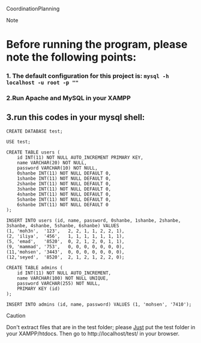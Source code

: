 CoordinationPlanning

> [!NOTE]
> # Before running the program, please note the following points:

### 1. The default configuration for this project is: ```mysql -h localhost -u root -p ""```

### 2.Run Apache and MySQL in your XAMPP

## 3.run this codes in your mysql shell:

```
CREATE DATABASE test;
```

```
USE test;
```

```
CREATE TABLE users (
    id INT(11) NOT NULL AUTO_INCREMENT PRIMARY KEY,
    name VARCHAR(20) NOT NULL,
    password VARCHAR(10) NOT NULL,
    0shanbe INT(11) NOT NULL DEFAULT 0,
    1shanbe INT(11) NOT NULL DEFAULT 0,
    2shanbe INT(11) NOT NULL DEFAULT 0,
    3shanbe INT(11) NOT NULL DEFAULT 0,
    4shanbe INT(11) NOT NULL DEFAULT 0,
    5shanbe INT(11) NOT NULL DEFAULT 0,
    6shanbe INT(11) NOT NULL DEFAULT 0
);
```

```
INSERT INTO users (id, name, password, 0shanbe, 1shanbe, 2shanbe, 3shanbe, 4shanbe, 5shanbe, 6shanbe) VALUES
(1, 'moh3n',  '123',   2, 2, 1, 1, 2, 2, 1),
(2, 'iliya',  '456',   1, 1, 1, 1, 1, 1, 1),
(5, 'emad',   '8520',  0, 2, 1, 2, 0, 1, 1),
(9, 'mammad', '753',   0, 0, 0, 0, 0, 0, 0),
(11,'mohsen', '3443',  0, 0, 0, 0, 0, 0, 0),
(12,'seyed',  '8520',  2, 1, 2, 1, 2, 2, 0);
```

```
CREATE TABLE admins (
    id INT(11) NOT NULL AUTO_INCREMENT,
    name VARCHAR(100) NOT NULL UNIQUE,
    password VARCHAR(255) NOT NULL,
    PRIMARY KEY (id)
);
```

```
INSERT INTO admins (id, name, password) VALUES (1, 'mohsen', '7410');
```

> [!CAUTION]
> Don't extract files that are in the test folder; please 	<ins>Just</ins> put the test folder in your XAMPP/htdocs.
> Then go to http://localhost/test/ in your browser.

